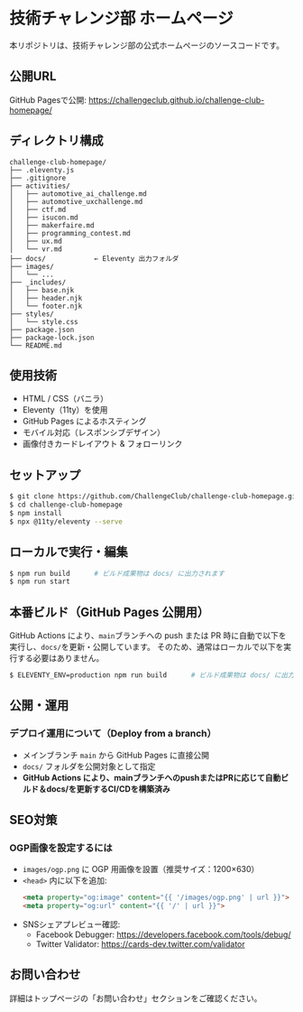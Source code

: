 # 技術チャレンジ部 ホームページ

本リポジトリは、技術チャレンジ部の公式ホームページのソースコードです。

## 公開URL

GitHub Pagesで公開: https://challengeclub.github.io/challenge-club-homepage/

## ディレクトリ構成

```text
challenge-club-homepage/
├── .eleventy.js
├── .gitignore
├── activities/
│   ├── automotive_ai_challenge.md
│   ├── automotive_uxchallenge.md
│   ├── ctf.md
│   ├── isucon.md
│   ├── makerfaire.md
│   ├── programming_contest.md
│   ├── ux.md
│   └── vr.md
├── docs/            ← Eleventy 出力フォルダ
├── images/
│   └── ...
├── _includes/
│   ├── base.njk
│   ├── header.njk
│   └── footer.njk
├── styles/
│   └── style.css
├── package.json
├── package-lock.json
└── README.md
```

## 使用技術

- HTML / CSS（バニラ）
- Eleventy（11ty）を使用
- GitHub Pages によるホスティング
- モバイル対応（レスポンシブデザイン）
- 画像付きカードレイアウト & フォローリンク

## セットアップ

```bash
$ git clone https://github.com/ChallengeClub/challenge-club-homepage.git
$ cd challenge-club-homepage
$ npm install
$ npx @11ty/eleventy --serve
```

## ローカルで実行・編集
```bash
$ npm run build      # ビルド成果物は docs/ に出力されます
$ npm run start
```

## 本番ビルド（GitHub Pages 公開用）

GitHub Actions により、`main`ブランチへの push または PR 時に自動で以下を実行し、`docs/`を更新・公開しています。
そのため、通常はローカルで以下を実行する必要はありません。
```bash
$ ELEVENTY_ENV=production npm run build      # ビルド成果物は docs/ に出力されます
```

## 公開・運用

### デプロイ運用について（Deploy from a branch）

- メインブランチ `main` から GitHub Pages に直接公開  
- `docs/` フォルダを公開対象として指定  
- **GitHub Actions により、mainブランチへのpushまたはPRに応じて自動ビルド＆docs/を更新するCI/CDを構築済み**

## SEO対策

### OGP画像を設定するには

- `images/ogp.png` に OGP 用画像を設置（推奨サイズ：1200×630）  
- `<head>` 内に以下を追加:  
  ```html
  <meta property="og:image" content="{{ '/images/ogp.png' | url }}">
  <meta property="og:url" content="{{ '/' | url }}">
  ```  
- SNSシェアプレビュー確認:  
  - Facebook Debugger: https://developers.facebook.com/tools/debug/  
  - Twitter Validator: https://cards-dev.twitter.com/validator  

## お問い合わせ

詳細はトップページの「お問い合わせ」セクションをご確認ください。